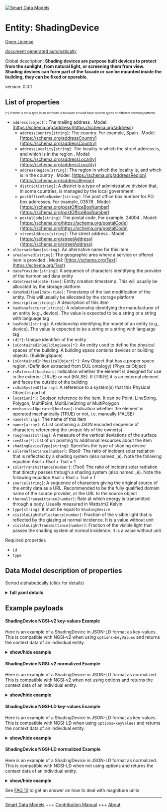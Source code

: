 <!-- 10-Header -->  
[![Smart Data Models](https://smartdatamodels.org/wp-content/uploads/2022/01/SmartDataModels_logo.png "Logo")](https://smartdatamodels.org)  
Entity: ShadingDevice  
=====================<!-- /10-Header -->  
<!-- 15-License -->  
[Open License](https://github.com/smart-data-models//dataModel.S4BLDG/blob/master/ShadingDevice/LICENSE.md)  
[document generated automatically](https://docs.google.com/presentation/d/e/2PACX-1vTs-Ng5dIAwkg91oTTUdt8ua7woBXhPnwavZ0FxgR8BsAI_Ek3C5q97Nd94HS8KhP-r_quD4H0fgyt3/pub?start=false&loop=false&delayms=3000#slide=id.gb715ace035_0_60)  
<!-- /15-License -->  
<!-- 20-Description -->  
Global description: **Shading devices are purpose built devices to protect from the sunlight, from natural light, or screening them from view. Shading devices can form part of the facade or can be mounted inside the building, they can be fixed or operable.**  
version: 0.0.1  
<!-- /20-Description -->  
<!-- 30-PropertiesList -->  

## List of properties  

<sup><sub>[*] If there is not a type in an attribute is because it could have several types or different formats/patterns</sub></sup>  
- `address[object]`: The mailing address  . Model: [https://schema.org/address](https://schema.org/address)	- `addressCountry[string]`: The country. For example, Spain  . Model: [https://schema.org/addressCountry](https://schema.org/addressCountry)  
	- `addressLocality[string]`: The locality in which the street address is, and which is in the region  . Model: [https://schema.org/addressLocality](https://schema.org/addressLocality)  
	- `addressRegion[string]`: The region in which the locality is, and which is in the country  . Model: [https://schema.org/addressRegion](https://schema.org/addressRegion)  
	- `district[string]`: A district is a type of administrative division that, in some countries, is managed by the local government    
	- `postOfficeBoxNumber[string]`: The post office box number for PO box addresses. For example, 03578  . Model: [https://schema.org/postOfficeBoxNumber](https://schema.org/postOfficeBoxNumber)  
	- `postalCode[string]`: The postal code. For example, 24004  . Model: [https://schema.org/https://schema.org/postalCode](https://schema.org/https://schema.org/postalCode)  
	- `streetAddress[string]`: The street address  . Model: [https://schema.org/streetAddress](https://schema.org/streetAddress)  
- `alternateName[string]`: An alternative name for this item  - `areaServed[string]`: The geographic area where a service or offered item is provided  . Model: [https://schema.org/Text](https://schema.org/Text)- `dataProvider[string]`: A sequence of characters identifying the provider of the harmonised data entity  - `dateCreated[date-time]`: Entity creation timestamp. This will usually be allocated by the storage platform  - `dateModified[date-time]`: Timestamp of the last modification of the entity. This will usually be allocated by the storage platform  - `description[string]`: A description of this item  - `hasManufacturer[string]`: A relationship identifying the manufacturer of an entity (e.g., device). The value is expected to be a string or a string with language tag  - `hasModel[string]`: A relationship identifying the model of an entity (e.g., device). The value is expected to be a string or a string with language tag  - `id[*]`: Unique identifier of the entity  - `isContainedInBuildingSpace[*]`: An entity used to define the physical spaces of the building. A building space contains devices or building objects. (BuildingSpace)  - `isContainedInPhysicalObject[*]`: Any Object that has a proper space region.  (Definition extracted from DUL ontology) (PhysicalObject)  - `isExternal[boolean]`: Indication whether the element is designed for use in the exterior (TRUE) or not (FALSE). If (TRUE) it is an external element and faces the outside of the building  - `isSubSystemOf[array]`: A reference to a system(s) that this Physical Object is part of  - `location[*]`: Geojson reference to the item. It can be Point, LineString, Polygon, MultiPoint, MultiLineString or MultiPolygon  - `mechanicalOperated[boolean]`: Indication whether the element is operated machanically (TRUE) or not, i.e. manually (FALSE)  - `name[string]`: The name of this item  - `owner[array]`: A List containing a JSON encoded sequence of characters referencing the unique Ids of the owner(s)  - `roughness[string]`: A measure of the vertical deviations of the surface  - `seeAlso[*]`: list of uri pointing to additional resources about the item  - `shadingDeviceType[string]`: Specifies the type of shading device  - `solarReflectance[number]`: (Rsol): The ratio of incident solar radiation that is reflected by a shading system (also named _e). Note the following equation Asol + Rsol + Tsol = 1  - `solarTransmittance[number]`: (Tsol) The ratio of incident solar radiation that directly passes through a shading system (also named _e). Note the following equation Asol + Rsol + Tsol = 1  - `source[string]`: A sequence of characters giving the original source of the entity data as a URL. Recommended to be the fully qualified domain name of the source provider, or the URL to the source object  - `thermalTransmittance[number]`: Rate at which energy is transmitted through a body. Usually measured in Watts/m2 Kelvin  - `type[string]`: It must be equal to `ShadingDevice`  - `visibleLightReflectance[number]`: Fraction of the visible light that is reflected by the glazing at normal incidence. It is a value without unit  - `visibleLightTransmittance[number]`: Fraction of the visible light that passes the shading system at normal incidence. It is a value without unit  <!-- /30-PropertiesList -->  
<!-- 35-RequiredProperties -->  
Required properties  
- `id`  - `type`  <!-- /35-RequiredProperties -->  
<!-- 40-RequiredProperties -->  
<!-- /40-RequiredProperties -->  
<!-- 50-DataModelHeader -->  
## Data Model description of properties  
Sorted alphabetically (click for details)  
<!-- /50-DataModelHeader -->  
<!-- 60-ModelYaml -->  
<details><summary><strong>full yaml details</strong></summary>    
```yaml  
ShadingDevice:    
  description: 'Shading devices are purpose built devices to protect from the sunlight, from natural light, or screening them from view. Shading devices can form part of the facade or can be mounted inside the building, they can be fixed or operable.'    
  properties:    
    address:    
      description: The mailing address    
      properties:    
        addressCountry:    
          description: 'The country. For example, Spain'    
          type: string    
          x-ngsi:    
            model: https://schema.org/addressCountry    
            type: Property    
        addressLocality:    
          description: 'The locality in which the street address is, and which is in the region'    
          type: string    
          x-ngsi:    
            model: https://schema.org/addressLocality    
            type: Property    
        addressRegion:    
          description: 'The region in which the locality is, and which is in the country'    
          type: string    
          x-ngsi:    
            model: https://schema.org/addressRegion    
            type: Property    
        district:    
          description: 'A district is a type of administrative division that, in some countries, is managed by the local government'    
          type: string    
          x-ngsi:    
            type: Property    
        postOfficeBoxNumber:    
          description: 'The post office box number for PO box addresses. For example, 03578'    
          type: string    
          x-ngsi:    
            model: https://schema.org/postOfficeBoxNumber    
            type: Property    
        postalCode:    
          description: 'The postal code. For example, 24004'    
          type: string    
          x-ngsi:    
            model: https://schema.org/https://schema.org/postalCode    
            type: Property    
        streetAddress:    
          description: The street address    
          type: string    
          x-ngsi:    
            model: https://schema.org/streetAddress    
            type: Property    
        streetNr:    
          description: Number identifying a specific property on a public street    
          type: string    
          x-ngsi:    
            type: Property    
      type: object    
      x-ngsi:    
        model: https://schema.org/address    
        type: Property    
    alternateName:    
      description: An alternative name for this item    
      type: string    
      x-ngsi:    
        type: Property    
    areaServed:    
      description: The geographic area where a service or offered item is provided    
      type: string    
      x-ngsi:    
        model: https://schema.org/Text    
        type: Property    
    dataProvider:    
      description: A sequence of characters identifying the provider of the harmonised data entity    
      type: string    
      x-ngsi:    
        type: Property    
    dateCreated:    
      description: Entity creation timestamp. This will usually be allocated by the storage platform    
      format: date-time    
      type: string    
      x-ngsi:    
        type: Property    
    dateModified:    
      description: Timestamp of the last modification of the entity. This will usually be allocated by the storage platform    
      format: date-time    
      type: string    
      x-ngsi:    
        type: Property    
    description:    
      description: A description of this item    
      type: string    
      x-ngsi:    
        type: Property    
    hasManufacturer:    
      description: 'A relationship identifying the manufacturer of an entity (e.g., device). The value is expected to be a string or a string with language tag'    
      type: string    
      x-ngsi:    
        type: Property    
    hasModel:    
      description: 'A relationship identifying the model of an entity (e.g., device). The value is expected to be a string or a string with language tag'    
      type: string    
      x-ngsi:    
        type: Property    
    id:    
      anyOf:    
        - description: Identifier format of any NGSI entity    
          maxLength: 256    
          minLength: 1    
          pattern: ^[\w\-\.\{\}\$\+\*\[\]`|~^@!,:\\]+$    
          type: string    
          x-ngsi:    
            type: Property    
        - description: Identifier format of any NGSI entity    
          format: uri    
          type: string    
          x-ngsi:    
            type: Property    
      description: Unique identifier of the entity    
      x-ngsi:    
        type: Property    
    isContainedInBuildingSpace:    
      anyOf:    
        - description: Identifier format of any NGSI entity    
          maxLength: 256    
          minLength: 1    
          pattern: ^[\w\-\.\{\}\$\+\*\[\]`|~^@!,:\\]+$    
          type: string    
          x-ngsi:    
            type: Property    
        - description: Identifier format of any NGSI entity    
          format: uri    
          type: string    
          x-ngsi:    
            type: Property    
      description: An entity used to define the physical spaces of the building. A building space contains devices or building objects. (BuildingSpace)    
      x-ngsi:    
        type: Property    
    isContainedInPhysicalObject:    
      anyOf:    
        - description: Identifier format of any NGSI entity    
          maxLength: 256    
          minLength: 1    
          pattern: ^[\w\-\.\{\}\$\+\*\[\]`|~^@!,:\\]+$    
          type: string    
          x-ngsi:    
            type: Property    
        - description: Identifier format of any NGSI entity    
          format: uri    
          type: string    
          x-ngsi:    
            type: Property    
      description: Any Object that has a proper space region.  (Definition extracted from DUL ontology) (PhysicalObject)    
      x-ngsi:    
        type: Property    
    isExternal:    
      description: Indication whether the element is designed for use in the exterior (TRUE) or not (FALSE). If (TRUE) it is an external element and faces the outside of the building    
      type: boolean    
      x-ngsi:    
        type: Property    
    isSubSystemOf:    
      description: A reference to a system(s) that this Physical Object is part of    
      items:    
        anyOf:    
          - description: Identifier format of any NGSI entity    
            maxLength: 256    
            minLength: 1    
            pattern: ^[\w\-\.\{\}\$\+\*\[\]`|~^@!,:\\]+$    
            type: string    
            x-ngsi:    
              type: Property    
          - description: Identifier format of any NGSI entity    
            format: uri    
            type: string    
            x-ngsi:    
              type: Property    
        description: Unique identifier of the entity    
        x-ngsi:    
          type: Property    
      type: array    
      x-ngsi:    
        type: Relationship    
    location:    
      description: 'Geojson reference to the item. It can be Point, LineString, Polygon, MultiPoint, MultiLineString or MultiPolygon'    
      oneOf:    
        - description: Geojson reference to the item. Point    
          properties:    
            bbox:    
              items:    
                type: number    
              minItems: 4    
              type: array    
            coordinates:    
              items:    
                type: number    
              minItems: 2    
              type: array    
            type:    
              enum:    
                - Point    
              type: string    
          required:    
            - type    
            - coordinates    
          title: GeoJSON Point    
          type: object    
          x-ngsi:    
            type: GeoProperty    
        - description: Geojson reference to the item. LineString    
          properties:    
            bbox:    
              items:    
                type: number    
              minItems: 4    
              type: array    
            coordinates:    
              items:    
                items:    
                  type: number    
                minItems: 2    
                type: array    
              minItems: 2    
              type: array    
            type:    
              enum:    
                - LineString    
              type: string    
          required:    
            - type    
            - coordinates    
          title: GeoJSON LineString    
          type: object    
          x-ngsi:    
            type: GeoProperty    
        - description: Geojson reference to the item. Polygon    
          properties:    
            bbox:    
              items:    
                type: number    
              minItems: 4    
              type: array    
            coordinates:    
              items:    
                items:    
                  items:    
                    type: number    
                  minItems: 2    
                  type: array    
                minItems: 4    
                type: array    
              type: array    
            type:    
              enum:    
                - Polygon    
              type: string    
          required:    
            - type    
            - coordinates    
          title: GeoJSON Polygon    
          type: object    
          x-ngsi:    
            type: GeoProperty    
        - description: Geojson reference to the item. MultiPoint    
          properties:    
            bbox:    
              items:    
                type: number    
              minItems: 4    
              type: array    
            coordinates:    
              items:    
                items:    
                  type: number    
                minItems: 2    
                type: array    
              type: array    
            type:    
              enum:    
                - MultiPoint    
              type: string    
          required:    
            - type    
            - coordinates    
          title: GeoJSON MultiPoint    
          type: object    
          x-ngsi:    
            type: GeoProperty    
        - description: Geojson reference to the item. MultiLineString    
          properties:    
            bbox:    
              items:    
                type: number    
              minItems: 4    
              type: array    
            coordinates:    
              items:    
                items:    
                  items:    
                    type: number    
                  minItems: 2    
                  type: array    
                minItems: 2    
                type: array    
              type: array    
            type:    
              enum:    
                - MultiLineString    
              type: string    
          required:    
            - type    
            - coordinates    
          title: GeoJSON MultiLineString    
          type: object    
          x-ngsi:    
            type: GeoProperty    
        - description: Geojson reference to the item. MultiLineString    
          properties:    
            bbox:    
              items:    
                type: number    
              minItems: 4    
              type: array    
            coordinates:    
              items:    
                items:    
                  items:    
                    items:    
                      type: number    
                    minItems: 2    
                    type: array    
                  minItems: 4    
                  type: array    
                type: array    
              type: array    
            type:    
              enum:    
                - MultiPolygon    
              type: string    
          required:    
            - type    
            - coordinates    
          title: GeoJSON MultiPolygon    
          type: object    
          x-ngsi:    
            type: GeoProperty    
      x-ngsi:    
        type: GeoProperty    
    mechanicalOperated:    
      description: 'Indication whether the element is operated machanically (TRUE) or not, i.e. manually (FALSE)'    
      type: boolean    
      x-ngsi:    
        type: Property    
    name:    
      description: The name of this item    
      type: string    
      x-ngsi:    
        type: Property    
    owner:    
      description: A List containing a JSON encoded sequence of characters referencing the unique Ids of the owner(s)    
      items:    
        anyOf:    
          - description: Identifier format of any NGSI entity    
            maxLength: 256    
            minLength: 1    
            pattern: ^[\w\-\.\{\}\$\+\*\[\]`|~^@!,:\\]+$    
            type: string    
            x-ngsi:    
              type: Property    
          - description: Identifier format of any NGSI entity    
            format: uri    
            type: string    
            x-ngsi:    
              type: Property    
        description: Unique identifier of the entity    
        x-ngsi:    
          type: Property    
      type: array    
      x-ngsi:    
        type: Property    
    roughness:    
      description: A measure of the vertical deviations of the surface    
      type: string    
      x-ngsi:    
        type: Property    
    seeAlso:    
      description: list of uri pointing to additional resources about the item    
      oneOf:    
        - items:    
            format: uri    
            type: string    
          minItems: 1    
          type: array    
        - format: uri    
          type: string    
      x-ngsi:    
        type: Property    
    shadingDeviceType:    
      description: Specifies the type of shading device    
      type: string    
      x-ngsi:    
        type: Property    
    solarReflectance:    
      description: '(Rsol): The ratio of incident solar radiation that is reflected by a shading system (also named _e). Note the following equation Asol + Rsol + Tsol = 1'    
      type: number    
      x-ngsi:    
        type: Property    
    solarTransmittance:    
      description: (Tsol) The ratio of incident solar radiation that directly passes through a shading system (also named _e). Note the following equation Asol + Rsol + Tsol = 1    
      type: number    
      x-ngsi:    
        type: Property    
    source:    
      description: 'A sequence of characters giving the original source of the entity data as a URL. Recommended to be the fully qualified domain name of the source provider, or the URL to the source object'    
      type: string    
      x-ngsi:    
        type: Property    
    thermalTransmittance:    
      description: Rate at which energy is transmitted through a body. Usually measured in Watts/m2 Kelvin    
      type: number    
      x-ngsi:    
        type: Property    
    type:    
      description: It must be equal to `ShadingDevice`    
      enum:    
        - ShadingDevice    
      type: string    
      x-ngsi:    
        type: Property    
    visibleLightReflectance:    
      description: Fraction of the visible light that is reflected by the glazing at normal incidence. It is a value without unit    
      type: number    
      x-ngsi:    
        type: Property    
    visibleLightTransmittance:    
      description: Fraction of the visible light that passes the shading system at normal incidence. It is a value without unit    
      type: number    
      x-ngsi:    
        type: Property    
  required:    
    - id    
    - type    
  type: object    
  x-derived-from: "https://saref.etsi.org/saref4bldg/v1.1.2/#s4bldg:ShadingDevice"    
  x-disclaimer: 'Redistribution and use in source and binary forms, with or without modification, are permitted  provided that the license conditions are met. Copyleft (c) 2022 Contributors to Smart Data Models Program'    
  x-license-url: https://github.com/smart-data-models/dataModel.S4BLDG/blob/master/ShadingDevice/LICENSE.md    
  x-model-schema: https://smart-data-models.github.com/dataModel.SAREF4BLDG/ShadingDevice/schema.json    
  x-model-tags: SAREF ShadingDevice    
  x-version: 0.0.1    
```  
</details>    
<!-- /60-ModelYaml -->  
<!-- 70-MiddleNotes -->  
<!-- /70-MiddleNotes -->  
<!-- 80-Examples -->  
## Example payloads    
#### ShadingDevice NGSI-v2 key-values Example    
Here is an example of a ShadingDevice in JSON-LD format as key-values. This is compatible with NGSI-v2 when  using `options=keyValues` and returns the context data of an individual entity.  
<details><summary><strong>show/hide example</strong></summary>    
```json  
{  
    "id": "urn:ngsi-ld:ShadingDevice:03281d48-cb47-4061-9208-b2a380b3d7cd",  
    "type": "ShadingDevice",  
    "isExternal": false,  
    "mechanicalOperated": true,  
    "roughness": "Executive",  
    "shadingDeviceType": "client-driven",  
    "solarReflectance": 0.7901767410172098,  
    "solarTransmittance": 0.5537106205704284,  
    "thermalTransmittance": 0.9786915841160174,  
    "visibleLightReflectance": 0.7194478774053882,  
    "visibleLightTransmittance": 0.8973320246848571,  
    "isContainedInBuildingSpace": "urn:ngsi-ld:BuildingSpace:3f4442cb-0f79-4dad-81ba-69879612f561",  
    "isContainedInPhysicalObject": "urn:ngsi-ld:PhysicalObject:de04c9b6-2d78-491f-987a-085ea71f747b",  
    "isSubSystemOf": [  
        "urn:ngsi-ld:System:fd063381-99e7-4b7d-8936-cd66932ba1e7",  
        "urn:ngsi-ld:System:5bfac8cc-a08e-4bc8-a9e8-474e8db84d73",  
        "urn:ngsi-ld:System:a4eef133-5e5d-4051-8b37-bf89e468f019"  
    ],  
    "hasManufacturer": "ShadingDevice Company Inc.",  
    "hasModel": "ShadingDevice 0.1.2",  
    "dateCreated": "2023-01-26T07:18:28Z",  
    "dateModified": "2023-01-26T08:58:08Z",  
    "source": "Import",  
    "name": "ShadingDevice",  
    "alternateName": "ShadingDevice type 2",  
    "description": "ShadingDevice of limited ShadingDevice types",  
    "dataProvider": "IFC file"  
}  
```  
</details>  
#### ShadingDevice NGSI-v2 normalized Example    
Here is an example of a ShadingDevice in JSON-LD format as normalized. This is compatible with NGSI-v2 when not using options and returns the context data of an individual entity.  
<details><summary><strong>show/hide example</strong></summary>    
```json  
{  
  "id": "urn:ngsi-ld:ShadingDevice:b3c3bd8f-6f5a-400a-b43c-99c32bf7d036",  
  "type": "ShadingDevice",  
  "isExternal": {  
    "type": "Boolean",  
    "value": true  
  },  
  "mechanicalOperated": {  
    "type": "Boolean",  
    "value": false  
  },  
  "roughness": {  
    "type": "Text",  
    "value": "Home Loan Account"  
  },  
  "shadingDeviceType": {  
    "type": "Text",  
    "value": "program"  
  },  
  "solarReflectance": {  
    "type": "Measurement",  
    "value": 0.23462582512353236  
  },  
  "solarTransmittance": {  
    "type": "Measurement",  
    "value": 0.569468324137257  
  },  
  "thermalTransmittance": {  
    "type": "Measurement",  
    "value": 0.315308180363743  
  },  
  "visibleLightReflectance": {  
    "type": "Measurement",  
    "value": 0.6167477347282538  
  },  
  "visibleLightTransmittance": {  
    "type": "Measurement",  
    "value": 0.27849116636487137  
  },  
  "isContainedInBuildingSpace": {  
    "type": "URL",  
    "value": "urn:ngsi-ld:BuildingSpace:6d6d4b35-2d0f-4590-bd7d-1e5cdc1d71fe"  
  },  
  "isContainedInPhysicalObject": {  
    "type": "URL",  
    "value": "urn:ngsi-ld:PhysicalObject:ff501e6f-1fbf-4dd4-9537-b3b6668f156b"  
  },  
  "isSubSystemOf": {  
    "type": "array",  
    "value": [  
      {  
        "type": "URL",  
        "value": "urn:ngsi-ld:System:6d7f1004-c306-4d6b-8b95-d661e62087df"  
      },  
      {  
        "type": "URL",  
        "value": "urn:ngsi-ld:System:9eedb406-9b0a-466e-99bf-d8b4721af694"  
      },  
      {  
        "type": "URL",  
        "value": "urn:ngsi-ld:System:c485e374-da84-4bff-8a79-7d35bdcd0dab"  
      }  
    ]  
  },  
  "hasManufacturer": {  
    "type": "Text",  
    "value": "ShadingDevice Company Inc."  
  },  
  "hasModel": {  
    "type": "Text",  
    "value": "ShadingDevice 0.1.2"  
  },  
  "dateCreated": {  
    "type": "DateTime",  
    "value": "2023-01-25T15:18:47.9518072+01:00"  
  },  
  "dateModified": {  
    "type": "DateTime",  
    "value": "2023-01-26T11:03:03.3618393+01:00"  
  },  
  "source": {  
    "type": "Text",  
    "value": "Import"  
  },  
  "name": {  
    "type": "Text",  
    "value": "ShadingDevice"  
  },  
  "alternateName": {  
    "type": "Text",  
    "value": "ShadingDevice type 2"  
  },  
  "description": {  
    "type": "Text",  
    "value": "ShadingDevice of limited ShadingDevice types"  
  },  
  "dataProvider": {  
    "type": "Text",  
    "value": "IFC file"  
  }  
}  
```  
</details>  
#### ShadingDevice NGSI-LD key-values Example    
Here is an example of a ShadingDevice in JSON-LD format as key-values. This is compatible with NGSI-LD when  using `options=keyValues` and returns the context data of an individual entity.  
<details><summary><strong>show/hide example</strong></summary>    
```json  
{  
  "id": "urn:ngsi-ld:ShadingDevice:03281d48-cb47-4061-9208-b2a380b3d7cd",  
  "type": "ShadingDevice",  
  "isExternal": false,  
  "mechanicalOperated": true,  
  "roughness": "Executive",  
  "shadingDeviceType": "client-driven",  
  "solarReflectance": 0.7901767410172098,  
  "solarTransmittance": 0.5537106205704284,  
  "thermalTransmittance": 0.9786915841160174,  
  "visibleLightReflectance": 0.7194478774053882,  
  "visibleLightTransmittance": 0.8973320246848571,  
  "isContainedInBuildingSpace": "urn:ngsi-ld:BuildingSpace:3f4442cb-0f79-4dad-81ba-69879612f561",  
  "isContainedInPhysicalObject": "urn:ngsi-ld:PhysicalObject:de04c9b6-2d78-491f-987a-085ea71f747b",  
  "isSubSystemOf": [  
    "urn:ngsi-ld:System:fd063381-99e7-4b7d-8936-cd66932ba1e7",  
    "urn:ngsi-ld:System:5bfac8cc-a08e-4bc8-a9e8-474e8db84d73",  
    "urn:ngsi-ld:System:a4eef133-5e5d-4051-8b37-bf89e468f019"  
  ],  
  "hasManufacturer": "ShadingDevice Company Inc.",  
  "hasModel": "ShadingDevice 0.1.2",  
  "dateCreated": "2023-01-26T07:18:28Z",  
  "dateModified": "2023-01-26T08:58:08Z",  
  "source": "Import",  
  "name": "ShadingDevice",  
  "alternateName": "ShadingDevice type 2",  
  "description": "ShadingDevice of limited ShadingDevice types",  
  "dataProvider": "IFC file",  
  "@context": [  
    "https://raw.githubusercontent.com/smart-data-models/dataModel.S4BLDG/master/context.jsonld",  
    "https://uri.etsi.org/ngsi-ld/v1/ngsi-ld-core-context.jsonld"  
  ]  
}  
```  
</details>  
#### ShadingDevice NGSI-LD normalized Example    
Here is an example of a ShadingDevice in JSON-LD format as normalized. This is compatible with NGSI-LD when not using options and returns the context data of an individual entity.  
<details><summary><strong>show/hide example</strong></summary>    
```json  
{  
  "id": "urn:ngsi-ld:ShadingDevice:98dd5d05-db70-4ebb-a39c-e286063cb137",  
  "type": "ShadingDevice",  
  "isExternal": {  
    "type": "Property",  
    "value": true  
  },  
  "mechanicalOperated": {  
    "type": "Property",  
    "value": true  
  },  
  "roughness": {  
    "type": "Property",  
    "value": "Practical Rubber Cheese"  
  },  
  "shadingDeviceType": {  
    "type": "Property",  
    "value": "parsing"  
  },  
  "solarReflectance": {  
    "type": "Property",  
    "unitCode": "NA",  
    "observedAt": "2023-01-26T03:37:18Z",  
    "value": 0.378910710384914  
  },  
  "solarTransmittance": {  
    "type": "Property",  
    "unitCode": "NA",  
    "observedAt": "2023-01-26T09:24:57Z",  
    "value": 0.9404860966072789  
  },  
  "thermalTransmittance": {  
    "type": "Property",  
    "unitCode": "Kelvin",  
    "observedAt": "2023-01-26T12:37:04Z",  
    "value": 0.471443015298326  
  },  
  "visibleLightReflectance": {  
    "type": "Property",  
    "unitCode": "NA",  
    "observedAt": "2023-01-26T06:09:46Z",  
    "value": 0.7789148596577641  
  },  
  "visibleLightTransmittance": {  
    "type": "Property",  
    "unitCode": "NA",  
    "observedAt": "2023-01-26T05:43:18Z",  
    "value": 0.9110422065316075  
  },  
  "isContainedInBuildingSpace": {  
    "type": "Relationship",  
    "object": "urn:ngsi-ld:BuildingSpace:0bfda01f-c7bd-4db3-9a81-cfeb051cf629"  
  },  
  "isContainedInPhysicalObject": {  
    "type": "Relationship",  
    "object": "urn:ngsi-ld:PhysicalObject:53171831-ae73-45fa-8f15-b1c034e5b2af"  
  },  
  "isSubSystemOf": [  
    {  
      "type": "Relationship",  
      "object": "urn:ngsi-ld:System:b9d614e5-32c2-47cd-b5ba-23b2c8ed67ea"  
    },  
    {  
      "type": "Relationship",  
      "object": "urn:ngsi-ld:System:6048cde5-df44-4963-b770-29ace8711405"  
    },  
    {  
      "type": "Relationship",  
      "object": "urn:ngsi-ld:System:e2c351bf-c825-4bc9-a7ca-dc96552b8e38"  
    }  
  ],  
  "hasManufacturer": {  
    "type": "Property",  
    "value": "ShadingDevice Company Inc."  
  },  
  "hasModel": {  
    "type": "Property",  
    "value": "ShadingDevice 0.1.2"  
  },  
  "dateCreated": {  
    "type": "Property",  
    "value": "2023-01-25T15:37:39Z"  
  },  
  "dateModified": {  
    "type": "Property",  
    "value": "2023-01-25T17:44:25Z"  
  },  
  "source": {  
    "type": "Property",  
    "value": "Import"  
  },  
  "name": {  
    "type": "Property",  
    "value": "ShadingDevice"  
  },  
  "alternateName": {  
    "type": "Property",  
    "value": "ShadingDevice type 2"  
  },  
  "description": {  
    "type": "Property",  
    "value": "ShadingDevice of limited ShadingDevice types"  
  },  
  "dataProvider": {  
    "type": "Property",  
    "value": "IFC file"  
  },  
  "@context": [  
    "https://raw.githubusercontent.com/smart-data-models/dataModel.S4BLDG/master/context.jsonld",  
    "https://uri.etsi.org/ngsi-ld/v1/ngsi-ld-core-context.jsonld"  
  ]  
}  
```  
</details><!-- /80-Examples -->  
<!-- 90-FooterNotes -->  
<!-- /90-FooterNotes -->  
<!-- 95-Units -->  
See [FAQ 10](https://smartdatamodels.org/index.php/faqs/) to get an answer on how to deal with magnitude units  
<!-- /95-Units -->  
<!-- 97-LastFooter -->  
---  
[Smart Data Models](https://smartdatamodels.org) +++ [Contribution Manual](https://bit.ly/contribution_manual) +++ [About](https://bit.ly/Introduction_SDM)<!-- /97-LastFooter -->  
